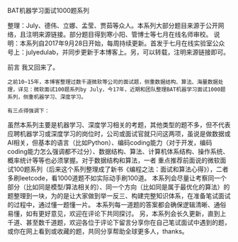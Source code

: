BAT机器学习面试1000题系列

整理：July、德伟、立娜、孟莹、贾茹等众人。本系列大部分题目来源于公开网络，且注明来源链接。部分题目得到寒小阳、管博士等七月在线名师审校。
说明：本系列自2017年9月28日开始，每周持续更新。首发于七月在线实验室公众号上：julyedulab，并同步更新于本博客上。另，可以转载，注明来源链接即可。


前言
    我又回来了。

    之前10~15年，本博客整理过数千道微软等公司的面试题，侧重数据结构、算法、海量数据处理，详见：微软面试100题系列by July，今17年，近期和团队整理BAT机器学习面试1000题系列，侧重机器学习、深度学习。

    有三点得强调下：
虽然本系列主要是机器学习、深度学习相关的考题，其他类型的题不多，但不代表应聘机器学习或深度学习的岗位时，公司或面试官就只问这两项，虽说是做数据或AI相关，但基本的语言（比如Python）、编码coding能力（对于开发，编码coding能力怎么强调都不过分）、数据结构、算法、计算机体系结构、操作系统、概率统计等等也必须掌握。对于数据结构和算法，一者 重点推荐前面说的微软面试100题系列（后来这个系列整理成了新书《编程之法：面试和算法心得》），二者 多刷leetcode，看1000道题不如实际动手刷100道。
本系列会尽量让考察同一个部分（比如同是模型/算法相关的）、同一个方向（比如同是属于最优化的算法）的题整理到一块，为的是让大家做到举一反三、构建完整知识体系，在准备笔试面试的过程中，通过懂一题懂一片。
本系列每一道题的答案都会确保逻辑清晰、通俗易懂，如有更好意见，欢迎在评论下共同探讨。
    另，本系列会长久更新，直到上千道、甚至数千道题，欢迎各位于评论下留言分享你在自己笔试面试中遇到的题，或你在网上看到或收藏的题，共同分享帮助全球更多人，thanks。

